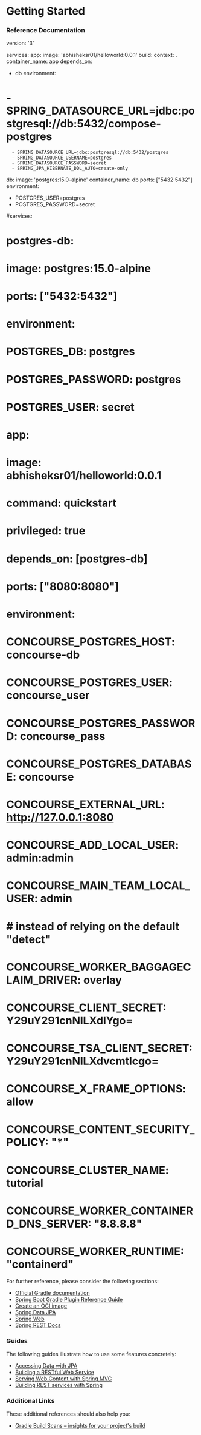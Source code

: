 # Getting Started

### Reference Documentation

version: '3'

services:
app:
image: 'abhisheksr01/helloworld:0.0.1'
build:
context: .
container_name: app
depends_on:
- db
environment:
#      - SPRING_DATASOURCE_URL=jdbc:postgresql://db:5432/compose-postgres
      - SPRING_DATASOURCE_URL=jdbc:postgresql://db:5432/postgres
      - SPRING_DATASOURCE_USERNAME=postgres
      - SPRING_DATASOURCE_PASSWORD=secret
      - SPRING_JPA_HIBERNATE_DDL_AUTO=create-only

db:
image: 'postgres:15.0-alpine'
container_name: db
ports: ["5432:5432"]
environment:
- POSTGRES_USER=postgres
- POSTGRES_PASSWORD=secret

#services:
#  postgres-db:
#    image: postgres:15.0-alpine
#    ports: ["5432:5432"]
#    environment:
#      POSTGRES_DB: postgres
#      POSTGRES_PASSWORD: postgres
#      POSTGRES_USER: secret
#
#  app:
#    image: abhisheksr01/helloworld:0.0.1
#    command: quickstart
#    privileged: true
#    depends_on: [postgres-db]
#    ports: ["8080:8080"]
#    environment:
#      CONCOURSE_POSTGRES_HOST: concourse-db
#      CONCOURSE_POSTGRES_USER: concourse_user
#      CONCOURSE_POSTGRES_PASSWORD: concourse_pass
#      CONCOURSE_POSTGRES_DATABASE: concourse
#      CONCOURSE_EXTERNAL_URL: http://127.0.0.1:8080
#      CONCOURSE_ADD_LOCAL_USER: admin:admin
#      CONCOURSE_MAIN_TEAM_LOCAL_USER: admin
#      # instead of relying on the default "detect"
#      CONCOURSE_WORKER_BAGGAGECLAIM_DRIVER: overlay
#      CONCOURSE_CLIENT_SECRET: Y29uY291cnNlLXdlYgo=
#      CONCOURSE_TSA_CLIENT_SECRET: Y29uY291cnNlLXdvcmtlcgo=
#      CONCOURSE_X_FRAME_OPTIONS: allow
#      CONCOURSE_CONTENT_SECURITY_POLICY: "*"
#      CONCOURSE_CLUSTER_NAME: tutorial
#      CONCOURSE_WORKER_CONTAINERD_DNS_SERVER: "8.8.8.8"
#      CONCOURSE_WORKER_RUNTIME: "containerd"


For further reference, please consider the following sections:

* [Official Gradle documentation](https://docs.gradle.org)
* [Spring Boot Gradle Plugin Reference Guide](https://docs.spring.io/spring-boot/docs/2.7.4/gradle-plugin/reference/html/)
* [Create an OCI image](https://docs.spring.io/spring-boot/docs/2.7.4/gradle-plugin/reference/html/#build-image)
* [Spring Data JPA](https://docs.spring.io/spring-boot/docs/2.7.4/reference/htmlsingle/#data.sql.jpa-and-spring-data)
* [Spring Web](https://docs.spring.io/spring-boot/docs/2.7.4/reference/htmlsingle/#web)
* [Spring REST Docs](https://docs.spring.io/spring-restdocs/docs/current/reference/html5/)

### Guides

The following guides illustrate how to use some features concretely:

* [Accessing Data with JPA](https://spring.io/guides/gs/accessing-data-jpa/)
* [Building a RESTful Web Service](https://spring.io/guides/gs/rest-service/)
* [Serving Web Content with Spring MVC](https://spring.io/guides/gs/serving-web-content/)
* [Building REST services with Spring](https://spring.io/guides/tutorials/rest/)

### Additional Links

These additional references should also help you:

* [Gradle Build Scans – insights for your project's build](https://scans.gradle.com#gradle)

